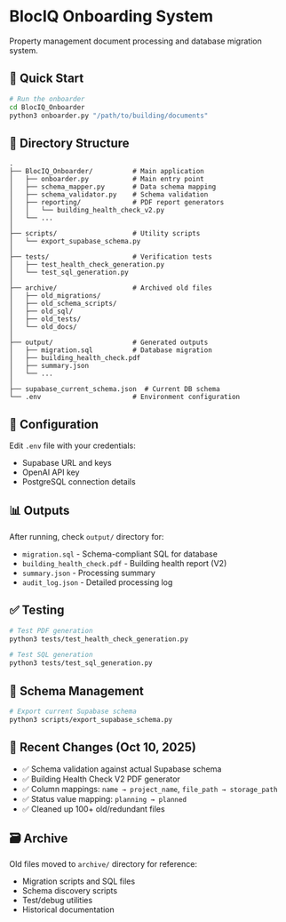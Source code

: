# BlocIQ Onboarding System

Property management document processing and database migration system.

## 🚀 Quick Start

```bash
# Run the onboarder
cd BlocIQ_Onboarder
python3 onboarder.py "/path/to/building/documents"
```

## 📁 Directory Structure

```
.
├── BlocIQ_Onboarder/          # Main application
│   ├── onboarder.py           # Main entry point
│   ├── schema_mapper.py       # Data schema mapping
│   ├── schema_validator.py    # Schema validation
│   ├── reporting/             # PDF report generators
│   │   └── building_health_check_v2.py
│   └── ...
│
├── scripts/                   # Utility scripts
│   └── export_supabase_schema.py
│
├── tests/                     # Verification tests
│   ├── test_health_check_generation.py
│   └── test_sql_generation.py
│
├── archive/                   # Archived old files
│   ├── old_migrations/
│   ├── old_schema_scripts/
│   ├── old_sql/
│   ├── old_tests/
│   └── old_docs/
│
├── output/                    # Generated outputs
│   ├── migration.sql          # Database migration
│   ├── building_health_check.pdf
│   ├── summary.json
│   └── ...
│
├── supabase_current_schema.json  # Current DB schema
└── .env                       # Environment configuration
```

## 🔧 Configuration

Edit `.env` file with your credentials:
- Supabase URL and keys
- OpenAI API key
- PostgreSQL connection details

## 📊 Outputs

After running, check `output/` directory for:
- `migration.sql` - Schema-compliant SQL for database
- `building_health_check.pdf` - Building health report (V2)
- `summary.json` - Processing summary
- `audit_log.json` - Detailed processing log

## ✅ Testing

```bash
# Test PDF generation
python3 tests/test_health_check_generation.py

# Test SQL generation
python3 tests/test_sql_generation.py
```

## 🔄 Schema Management

```bash
# Export current Supabase schema
python3 scripts/export_supabase_schema.py
```

## 📝 Recent Changes (Oct 10, 2025)

- ✅ Schema validation against actual Supabase schema
- ✅ Building Health Check V2 PDF generator
- ✅ Column mappings: `name → project_name`, `file_path → storage_path`
- ✅ Status value mapping: `planning → planned`
- ✅ Cleaned up 100+ old/redundant files

## 🗃️ Archive

Old files moved to `archive/` directory for reference:
- Migration scripts and SQL files
- Schema discovery scripts
- Test/debug utilities
- Historical documentation
